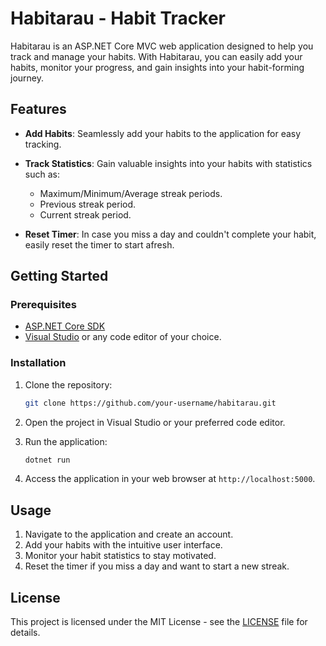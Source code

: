 # Habitarau - Habit Tracker

Habitarau is an ASP.NET Core MVC web application designed to help you track and manage your habits. With Habitarau, you can easily add your habits, monitor your progress, and gain insights into your habit-forming journey.

## Features

- **Add Habits**: Seamlessly add your habits to the application for easy tracking.
  
- **Track Statistics**: Gain valuable insights into your habits with statistics such as:
  - Maximum/Minimum/Average streak periods.
  - Previous streak period.
  - Current streak period.

- **Reset Timer**: In case you miss a day and couldn't complete your habit, easily reset the timer to start afresh.

## Getting Started

### Prerequisites

- [ASP.NET Core SDK](https://dotnet.microsoft.com/download)
- [Visual Studio](https://visualstudio.microsoft.com/) or any code editor of your choice.

### Installation

1. Clone the repository:

    ```bash
    git clone https://github.com/your-username/habitarau.git
    ```

2. Open the project in Visual Studio or your preferred code editor.

3. Run the application:

    ```bash
    dotnet run
    ```

4. Access the application in your web browser at `http://localhost:5000`.

## Usage

1. Navigate to the application and create an account.
2. Add your habits with the intuitive user interface.
3. Monitor your habit statistics to stay motivated.
4. Reset the timer if you miss a day and want to start a new streak.

## License

This project is licensed under the MIT License - see the [LICENSE](LICENSE) file for details.
